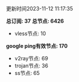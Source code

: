 更新时间2023-11-12 11:17:35

**总订阅: 37**
**总节点: 6426**
- vless节点: 10

**google ping有效节点: 170**
- v2ray节点: 69
- trojan节点: 36
- ss节点: 65

